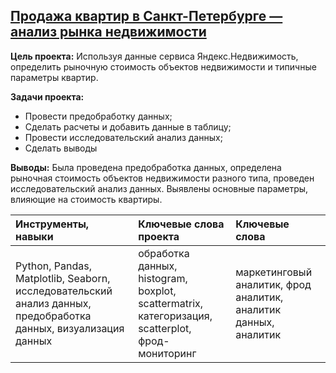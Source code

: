 ## **[Продажа квартир в Санкт-Петербурге — анализ рынка недвижимости](https://github.com/Yulia-Kalenova/Portfolio_Yandex_DA/blob/main/DA_Real_estate_Spb/YP_DA_real_estate_Spb.ipynb)**

**Цель проекта:** Используя данные сервиса Яндекс.Недвижимость, определить рыночную стоимость объектов недвижимости и типичные параметры квартир.

**Задачи проекта:**
- Провести предобработку данных;
- Сделать расчеты и добавить данные в таблицу;
- Провести исследовательский анализ данных;
- Сделать выводы

**Выводы:**
Была проведена предобработка данных, определена рыночная стоимость объектов недвижимости разного типа, проведен исследовательский анализ данных. Выявлены основные параметры, влияющие на стоимость квартиры.


|Инструменты, навыки |Ключевые слова проекта|Ключевые слова|
|:----------------|:-------|:-------------------|
|Python, Pandas, Matplotlib, Seaborn,  исследовательский анализ данных, предобработка данных, визуализация данных|обработка данных, histogram, boxplot, scattermatrix, категоризация, scatterplot,  фрод-мониторинг| маркетинговый аналитик, фрод аналитик, аналитик данных, аналитик|


